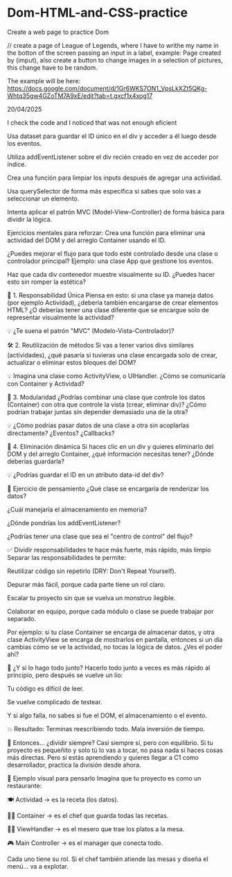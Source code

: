 # Dom-HTML-and-CSS-practice
Create a web page to practice Dom


// create a page of League of Legends, where I have to writhe my name in the botton of the screen passing an input in a label, example:  Page created by (imput), also create a button to change images in a selection of pictures, this change have to be random. 

The example will be here: https://docs.google.com/document/d/1Gr6WKS7ON1_VpsLkXZt5QKg-Whtq35gw4GZoTM7A9xE/edit?tab=t.gxcf1x4xog17 



20/04/2025

I check the code and I noticed that was not enough eficient 

Usa dataset para guardar el ID único en el div y acceder a él luego desde los eventos.

Utiliza addEventListener sobre el div recién creado en vez de acceder por índice.

Crea una función para limpiar los inputs después de agregar una actividad.

Usa querySelector de forma más específica si sabes que solo vas a seleccionar un elemento.

Intenta aplicar el patrón MVC (Model-View-Controller) de forma básica para dividir la lógica.



 Ejercicios mentales para reforzar:
Crea una función para eliminar una actividad del DOM y del arreglo Container usando el ID.

¿Puedes mejorar el flujo para que todo esté controlado desde una clase o controlador principal? Ejemplo: una clase App que gestione los eventos.

Haz que cada div contenedor muestre visualmente su ID. ¿Puedes hacer esto sin romper la estética? 


🧩 1. Responsabilidad Única
Piensa en esto: si una clase ya maneja datos (por ejemplo Actividad), ¿debería también encargarse de crear elementos HTML? ¿O deberías tener una clase diferente que se encargue solo de representar visualmente la actividad?

💡 ¿Te suena el patrón "MVC" (Modelo-Vista-Controlador)?

🛠️ 2. Reutilización de métodos
Si vas a tener varios divs similares (actividades), ¿qué pasaría si tuvieras una clase encargada solo de crear, actualizar o eliminar estos bloques del DOM?

💡 Imagina una clase como ActivityView, o UIHandler. ¿Cómo se comunicaría con Container y Actividad?

🔄 3. Modularidad
¿Podrías combinar una clase que controle los datos (Container) con otra que controle la vista (crear, eliminar div)? ¿Cómo podrían trabajar juntas sin depender demasiado una de la otra?

💡 ¿Cómo podrías pasar datos de una clase a otra sin acoplarlas directamente? ¿Eventos? ¿Callbacks?

🔁 4. Eliminación dinámica
Si haces clic en un div y quieres eliminarlo del DOM y del arreglo Container, ¿qué información necesitas tener? ¿Dónde deberías guardarla?

💡 ¿Podrías guardar el ID en un atributo data-id del div?

🧠 Ejercicio de pensamiento
¿Qué clase se encargaría de renderizar los datos?

¿Cuál manejaría el almacenamiento en memoria?

¿Dónde pondrías los addEventListener?

¿Podrías tener una clase que sea el "centro de control" del flujo?


✅ Dividir responsabilidades te hace más fuerte, más rápido, más limpio
Separar las responsabilidades te permite:

Reutilizar código sin repetirlo (DRY: Don't Repeat Yourself).

Depurar más fácil, porque cada parte tiene un rol claro.

Escalar tu proyecto sin que se vuelva un monstruo ilegible.

Colaborar en equipo, porque cada módulo o clase se puede trabajar por separado.

Por ejemplo: si tu clase Container se encarga de almacenar datos, y otra clase ActivityView se encarga de mostrarlos en pantalla, entonces si un día cambias cómo se ve la actividad, no tocas la lógica de datos. ¿Ves el poder ahí?

😬 ¿Y si lo hago todo junto?
Hacerlo todo junto a veces es más rápido al principio, pero después se vuelve un lío:

Tu código es difícil de leer.

Se vuelve complicado de testear.

Y si algo falla, no sabes si fue el DOM, el almacenamiento o el evento.

💥 Resultado: Terminas reescribiendo todo. Mala inversión de tiempo.

🎯 Entonces… ¿dividir siempre?
Casi siempre sí, pero con equilibrio. Si tu proyecto es pequeñito y solo tú lo vas a tocar, no pasa nada si haces cosas más directas. Pero si estás aprendiendo y quieres llegar a C1 como desarrollador, practica la división desde ahora.

🧠 Ejemplo visual para pensarlo
Imagina que tu proyecto es como un restaurante:

🍽️ Actividad → es la receta (los datos).

🧑‍🍳 Container → es el chef que guarda todas las recetas.

👨‍🔧 ViewHandler → es el mesero que trae los platos a la mesa.

🎮 Main Controller → es el manager que conecta todo.

Cada uno tiene su rol. Si el chef también atiende las mesas y diseña el menú… va a explotar.
